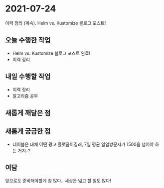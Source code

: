 # 2021-07-24

이력 정리 (계속). Helm vs. Kustomize 블로그 포스트!

## 오늘 수행한 작업

- Helm vs. Kustomize 블로그 포스트 완료!
- 이력 정리

## 내일 수행할 작업

- 이력 정리
- 알고리즘 공부

## 새롭게 깨달은 점

## 새롭게 궁금한 점

- 데이블은 대체 어떤 광고 플랫폼이길래, 7일 평균 일일방문자가 1500을 넘어야 하는 거지..?

## 여담

앞으로도 준비해야할게 참 많다.. 세상은 넓고 할 일도 많다!